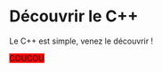 # Découvrir le C++
Le C++ est simple, venez le découvrir !
<!--- **warning** Attention --->
<!--- **info** Info -->
<span style="background-color:red;">COUCOU</span>